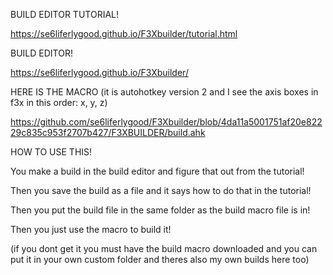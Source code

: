 BUILD EDITOR TUTORIAL!

https://se6liferlygood.github.io/F3Xbuilder/tutorial.html



BUILD EDITOR!

https://se6liferlygood.github.io/F3Xbuilder/



HERE IS THE MACRO (it is autohotkey version 2 and I see the axis boxes in f3x in this order: x, y, z)

https://github.com/se6liferlygood/F3Xbuilder/blob/4da11a5001751af20e82229c835c953f2707b427/F3XBUILDER/build.ahk



HOW TO USE THIS!

You make a build in the build editor and figure that out from the tutorial! 

Then you save the build as a file and it says how to do that in the tutorial!

Then you put the build file in the same folder as the build macro file is in!

Then you just use the macro to build it!

(if you dont get it you must have the build macro downloaded and you can put it in your own custom folder and theres also my own builds here too)
